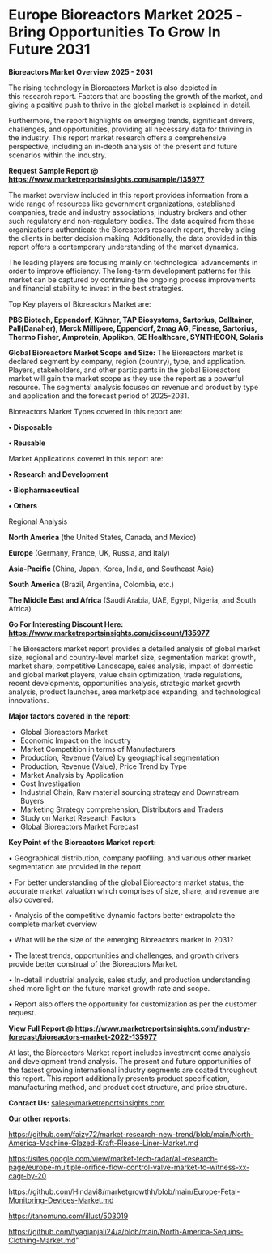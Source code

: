# Europe Bioreactors Market 2025 -Bring Opportunities To Grow In Future 2031

<Strong> Bioreactors Market Overview 2025 - 2031</strong>

The rising technology in Bioreactors Market is also depicted in this research report. Factors that are boosting the growth of the market, and giving a positive push to thrive in the global market is explained in detail.

Furthermore, the report highlights on emerging trends, significant drivers, challenges, and opportunities, providing all necessary data for thriving in the industry. This report market research offers a comprehensive perspective, including an in-depth analysis of the present and future scenarios within the industry.

<strong>Request Sample Report @ <a href=https://www.marketreportsinsights.com/sample/135977>https://www.marketreportsinsights.com/sample/135977</a></strong>

The market overview included in this report provides information from a wide range of resources like government organizations, established companies, trade and industry associations, industry brokers and other such regulatory and non-regulatory bodies. The data acquired from these organizations authenticate the Bioreactors research report, thereby aiding the clients in better decision making. Additionally, the data provided in this report offers a contemporary understanding of the market dynamics.

The leading players are focusing mainly on technological advancements in order to improve efficiency. The long-term development patterns for this market can be captured by continuing the ongoing process improvements and financial stability to invest in the best strategies.

Top Key players of Bioreactors Market are:

<strong>PBS Biotech, Eppendorf, Kühner, TAP Biosystems, Sartorius, Celltainer, Pall(Danaher), Merck Millipore, Eppendorf, 2mag AG, Finesse, Sartorius, Thermo Fisher, Amprotein, Applikon, GE Healthcare, SYNTHECON, Solaris</strong>

<strong><b>Global Bioreactors Market Scope and Size:</b></strong>
The Bioreactors market is declared segment by company, region (country), type, and application. Players, stakeholders, and other participants in the global Bioreactors market will gain the market scope as they use the report as a powerful resource. The segmental analysis focuses on revenue and product by type and application and the forecast period of 2025-2031.

Bioreactors Market Types covered in this report are:

<strong>• Disposable

• Reusable</strong>

Market Applications covered in this report are:

<strong>• Research and Development

• Biopharmaceutical

• Others</strong> 

Regional Analysis

<strong>North America</strong> (the United States, Canada, and Mexico)

<strong>Europe</strong> (Germany, France, UK, Russia, and Italy)

<strong>Asia-Pacific</strong> (China, Japan, Korea, India, and Southeast Asia)

<strong>South America</strong> (Brazil, Argentina, Colombia, etc.)

<strong>The Middle East and Africa</strong> (Saudi Arabia, UAE, Egypt, Nigeria, and South Africa)

<strong>Go For Interesting Discount Here: <a href=https://www.marketreportsinsights.com/discount/135977>https://www.marketreportsinsights.com/discount/135977</a></strong>

The Bioreactors market report provides a detailed analysis of global market size, regional and country-level market size, segmentation market growth, market share, competitive Landscape, sales analysis, impact of domestic and global market players, value chain optimization, trade regulations, recent developments, opportunities analysis, strategic market growth analysis, product launches, area marketplace expanding, and technological innovations.

<strong><b>Major factors covered in the report:</b></strong>
<ul>
  <li>Global Bioreactors Market </li>
  <li>Economic Impact on the Industry</li>
  <li>Market Competition in terms of Manufacturers</li>
  <li>Production, Revenue (Value) by geographical segmentation</li>
  <li>Production, Revenue (Value), Price Trend by Type</li>
  <li>Market Analysis by Application</li>
  <li>Cost Investigation</li>
  <li>Industrial Chain, Raw material sourcing strategy and Downstream Buyers</li>
  <li>Marketing Strategy comprehension, Distributors and Traders</li>
  <li>Study on Market Research Factors</li>
  <li>Global Bioreactors Market Forecast</li>
</ul>

<strong><b>Key Point of the Bioreactors Market report:</b></strong>

• Geographical distribution, company profiling, and various other market segmentation are provided in the report.

• For better understanding of the global Bioreactors market status, the accurate market valuation which comprises of size, share, and revenue are also covered.

• Analysis of the competitive dynamic factors better extrapolate the complete market overview

• What will be the size of the emerging Bioreactors market in 2031?

• The latest trends, opportunities and challenges, and growth drivers provide better construal of the Bioreactors Market.

• In-detail industrial analysis, sales study, and production understanding shed more light on the future market growth rate and scope.

• Report also offers the opportunity for customization as per the customer request.

<strong><b>View Full Report @ <a href=https://www.marketreportsinsights.com/industry-forecast/bioreactors-market-2022-135977>https://www.marketreportsinsights.com/industry-forecast/bioreactors-market-2022-135977</a></b></strong>


At last, the Bioreactors Market report includes investment come analysis and development trend analysis. The present and future opportunities of the fastest growing international industry segments are coated throughout this report. This report additionally presents product specification, manufacturing method, and product cost structure, and price structure.

<strong>Contact Us:</strong>
sales@marketreportsinsights.com

<strong>Our other reports:</strong>

<a href=https://github.com/faizy72/market-research-new-trend/blob/main/North-America-Machine-Glazed-Kraft-Rlease-Liner-Market.md>https://github.com/faizy72/market-research-new-trend/blob/main/North-America-Machine-Glazed-Kraft-Rlease-Liner-Market.md</a>

<a href=https://sites.google.com/view/market-tech-radar/all-research-page/europe-multiple-orifice-flow-control-valve-market-to-witness-xx-cagr-by-20>https://sites.google.com/view/market-tech-radar/all-research-page/europe-multiple-orifice-flow-control-valve-market-to-witness-xx-cagr-by-20</a>

<a href=https://github.com/Hindavi8/marketgrowthh/blob/main/Europe-Fetal-Monitoring-Devices-Market.md>https://github.com/Hindavi8/marketgrowthh/blob/main/Europe-Fetal-Monitoring-Devices-Market.md</a>

<a href=https://tanomuno.com/illust/503019>https://tanomuno.com/illust/503019</a>

<a href=https://github.com/tyagianjali24/a/blob/main/North-America-Sequins-Clothing-Market.md>https://github.com/tyagianjali24/a/blob/main/North-America-Sequins-Clothing-Market.md</a>"
